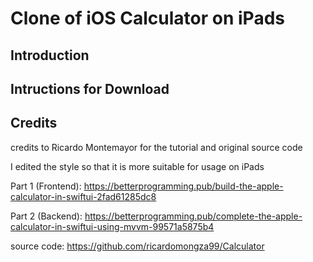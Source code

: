 # Clone of iOS Calculator on iPads

## Introduction


## Intructions for Download


## Credits
credits to Ricardo Montemayor for the tutorial and original source code

I edited the style so that it is more suitable for usage on iPads


Part 1 (Frontend): https://betterprogramming.pub/build-the-apple-calculator-in-swiftui-2fad61285dc8 


Part 2 (Backend): https://betterprogramming.pub/complete-the-apple-calculator-in-swiftui-using-mvvm-99571a5875b4


source code: https://github.com/ricardomongza99/Calculator

